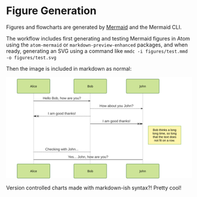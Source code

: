 # Figure Generation

Figures and flowcharts are generated by
[Mermaid](https://mermaid-js.github.io/mermaid/#/) and the Mermaid CLI.

The workflow includes first generating and testing Mermaid figures in Atom using the `atom-mermaid` or `markdown-preview-enhanced` packages, and when ready, generating an SVG using a command like `mmdc -i figures/test.mmd -o figures/test.svg`

Then the image is included in markdown as normal:

![test](./test.svg)

Version controlled charts made with markdown-ish syntax?! Pretty cool!
